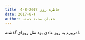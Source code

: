 ```yaml
---
title: خاطره روز 2017-8-4
date: 2017-8-4
author: شعبان محمد حسنی
---
```


امروزم یه روز عادی بود مثل روزای گذشته.
